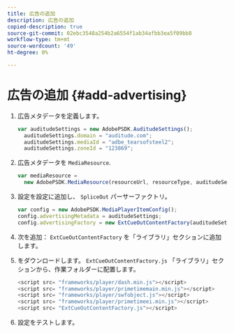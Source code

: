 ```yaml
---
title: 広告の追加
description: 広告の追加
copied-description: true
source-git-commit: 02ebc3548a254b2a6554f1ab34afbb3ea5f09bb8
workflow-type: tm+mt
source-wordcount: '49'
ht-degree: 0%

---
```


# 広告の追加 {#add-advertising}

1. 広告メタデータを定義します。

   ```js
   var auditudeSettings = new AdobePSDK.AuditudeSettings(); 
     auditudeSettings.domain = "auditude.com"; 
     auditudeSettings.mediaId = "adbe_tearsofsteel2"; 
     auditudeSettings.zoneId = "123869";
   ```

1. 広告メタデータを `MediaResource`.

   ```js
   var mediaResource =  
     new AdobePSDK.MediaResource(resourceUrl, resourceType, auditudeSettings, false);
   ```

1. 設定を設定に追加し、 `SpliceOut` パーサーファクトリ。

   ```js
   var config = new AdobePSDK.MediaPlayerItemConfig(); 
   config.advertisingMetadata = auditudeSettings; 
   config.advertisingFactory = new ExtCueOutContentFactory(auditudeSettings);
   ```

1. 次を追加： `ExtCueOutContentFactory` を「ライブラリ」セクションに追加します。
1. をダウンロードします。 `ExtCueOutContentFactory.js` 「ライブラリ」セクションから、作業フォルダーに配置します。

   ```js
   <script src= "frameworks/player/dash.min.js"></script> 
   <script src= "frameworks/player/primetimemain.min.js"></script> 
   <script src= "frameworks/player/swfobject.js"></script> 
   <script src= "frameworks/player/primetimeei.min.js"></script> 
   <script src= "ExtCueOutContentFactory.js"></script>
   ```

1. 設定をテストします。
